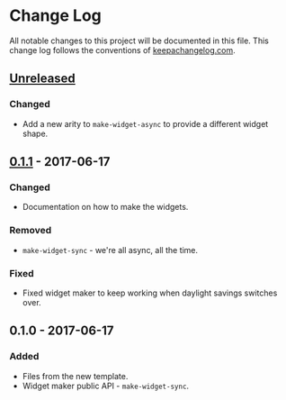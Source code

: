 # Change Log
All notable changes to this project will be documented in this file. This change log follows the conventions of [keepachangelog.com](http://keepachangelog.com/).

## [Unreleased]
### Changed
- Add a new arity to `make-widget-async` to provide a different widget shape.

## [0.1.1] - 2017-06-17
### Changed
- Documentation on how to make the widgets.

### Removed
- `make-widget-sync` - we're all async, all the time.

### Fixed
- Fixed widget maker to keep working when daylight savings switches over.

## 0.1.0 - 2017-06-17
### Added
- Files from the new template.
- Widget maker public API - `make-widget-sync`.

[Unreleased]: https://github.com/your-name/numerology/compare/0.1.1...HEAD
[0.1.1]: https://github.com/your-name/numerology/compare/0.1.0...0.1.1
